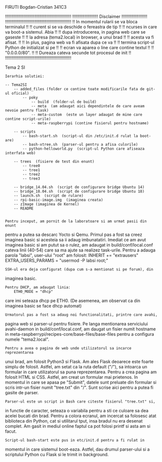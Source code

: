 
FIRUTI Bogdan-Cristian 341C3


!!!!!!!!!!!!!!!!!!!!!!!!!!!!!!!!!!!!!!!!!!!!!!!!!!!!!!
!!!!!!!!!!!!!!!!!!!!! Disclaimer !!!!!!!!!!!!!!!!!!!!!
!!!!!!!!!!!!!!!!!!!!!!!!!!!!!!!!!!!!!!!!!!!!!!!!!!!!!!
!!   In momentul rularii se va bloca terminalul     !!
!! curent si se va deschide o fereastra de tip      !!
!! ncurses in care va boot-a sistemul. Abia         !!
!! dupa introducerea, in pagina web care se gaseste !!
!! la adresa (tema2.local) in browser, a unui brad  !!
!! acesta va fi afisat.                             !!
!!   In plus, pagina web va fi afisata dupa ce va   !!
!! termina script-ul Python de initializat si pe    !!
!! ecran va aparea o line care contine textul       !!
!! "0.0.0.0/80".                                    !!
!!    Dureaza cateva secunde tot procesul de init   !!
!!!!!!!!!!!!!!!!!!!!!!!!!!!!!!!!!!!!!!!!!!!!!!!!!!!!!!


Tema 2 SI


    Ierarhia solutiei:
    
    -- Tema2SI
        -- added_files (folder ce contine toate modificarile fata de git-ul oficial)
            -- poky 
                -- build  (folder-ul de build)
                -- meta  (am adaugat aici dependintele de care aveam nevoie pentru flask)
                -- meta-custom  (este un layer adaugat de mine care contine script-urile)
                -- meta-raspberrypi (contine fisierul pentru hostname)

        -- scripts
            -- bash-start.sh  (script-ul din /etc/init.d rulat la boot-are)
            -- bash-xtree.sh  (parser-ul pentru a afisa culorile)
            -- python-helloworld.py  (script-ul Python care afiseaza interfata web)

        -- trees  (fisiere de test din enunt)
            -- tree0
            -- tree1
            -- tree2
            -- tree3

        -- bridge_14.04.sh  (script de configurare bridge Ubuntu 14)
        -- bridge_18.04.sh  (script de configurare bridge Ubuntu 18)
        -- launch.sh  (script de rulare)
        -- rpi-basic-image.img  (imaginea creata)
        -- zImage (imaginea de Kernel)
        -- README


    Pentru inceput, am pornit de la laboratoare si am urmat pasii din enunt
pentru a putea sa descarc Yocto si Qemu.
    Primul pas a fost sa creez imaginea basic si acesteia sa ii adaug
imbunatatiri. Imediat ce am avut imaginea basic si am putut sa o rulez,
am adaugat in build/conf/local.conf cateva linii (40-54) care sa ma ajute
sa realizez task-urile.
    Pentru a adauga parola "labsi", user-ului "root" am folosit:
        INHERIT += "extrausers"
        EXTRA_USERS_PARAMS = "usermod -P labsi root;"
    
    SSH-ul era deja configurat (dupa cum s-a mentionat si pe forum), din
imaginea basic.

    Pentru DHCP, am adaugat linia:
        ETH0_MODE = "dhcp"
care imi seteaza dhcp pe ETH0. (De asemenea, am observat ca din imaginea
basic se face dhcp automat)

    Urmatorul pas a fost sa adaug noi functionalitati, printre care avahi,
pagina web si parser-ul pentru fisiere. Pe langa mentionarea serviciului
avahi-daemon in build/conf/local.conf, am daugat un fisier numit hostname
in meta-raspberrypi/recipes-core/base-files/base-files pentru a configura
numele "tema2.local".

    Pentru a avea o pagina de web unde utilizatorul sa incarce reprezentarea
unui brad, am folosit Python3 si Flask. Am ales Flask deoarece este foarte
simplu de folosit. Astfel, am setat ca la ruta default ("/"), sa intoarca
un formular in care utilizatorul sa puna reprezentarea. Pentru a crea pagina
am folosit HTML si CSS. Astfel, am creat un formular mai prietenos. In 
momentul in care se apasa pe "Submit", datele sunt preluate din formular
si scris intr-un fisier numit "tree.txt" din "/". Sunt scrise aici pentru
a putea fi gasite de parser.

    Parser-ul este un script in Bash care citeste fisierul "tree.txt" si,
in functie de caracter, seteaza o variabila pentru a sti ce culoare sa
dea acelei bucati din brad. Pentru a colora ecranul, am incercat sa folosesc
atat biblioteca din Python, cat si utilitarul tput, insa bradul nu era 
desenat complet. Am gasit in mediul online faptul ca pot folosi printf si
asta am si facut.

    Script-ul bash-start este pus in etc/init.d pentru a fi rulat in
momentul in care sistemul boot-eaza. Astfel, dau drumul parser-ului si
a scriptului Python cu Flask si le trimit in background.